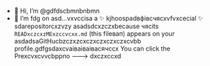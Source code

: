 - 👋 Hi, I’m @gdfdscbmnbnbmn
- 🌱 I’m fdg on asd...vxvccisа a ✨ kjhoospadвфівсчяcxvfvxcecial ✨ sdarepositorcxzvzy asadsdcxzczxbecause чясits `READxczcxzMExzccvcxx.md` (this fileвап) appears on your asdadsaGitHucbzczxzcxczxczxczxczxcvbb profile.gdfgsdaxcvаіваіваівасячсcx
You can click the Prexcvxcvvcbррпо
--->
dxczxccxd
